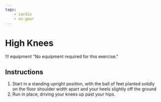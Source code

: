 ```yaml
---
tags:
    - cardio
    - no-gear
---
```


#  High Knees

!!! equipment "No equipment required for this exercise."

## Instructions

1. Start in a standing upright position, with the ball of feet planted solidly on the floor shoulder width apart and your heels slightly off the ground
2. Run in place, driving your knees up past your hips.